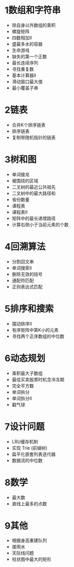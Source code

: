 ﻿# 1数组和字符串

* 除自身以外数组的乘积
* 螺旋矩阵
* 四数相加II
* 盛最多水的容器
* 生命游戏
* 缺失的第一个正数
* 最长连续序列
* 寻找重复数
* 基本计算器II
* 滑动窗口最大值
* 最小覆盖子串

# 2链表

* 合并K个排序链表
* 排序链表
* 复制带随机指针的链表

# 3树和图

* 单词接龙
* 被围绕的区域
* 二叉树的最近公共祖先
* 二叉树中的最大路径和
* 省份数量
* 课程表
* 课程表II
* 矩阵中的最长递增路径
* 计算右侧小于当前元素的个数

# 4回溯算法

* 分割回文串
* 单词搜索II
* 删除无效的括号
* 通配符匹配
* 正则表达式匹配

# 5排序和搜索

* 摆动排序II
* 有序矩阵中第K小的元素
* 寻找两个正序数组的中位数

# 6动态规划

* 乘积最大子数组
* 最佳买卖股票时机含冷冻期
* 完全平方数
* 单词拆分
* 单词拆分II
* 戳气球

# 7设计问题

* LRU缓存机制
* 实现 Trie (前缀树)
* 扁平化嵌套列表迭代器
* 数据流的中位数

# 8数学

* 最大数
* 直线上最多的点数

# 9其他

* 根据身高重建队列
* 接雨水
* 天际线问题
* 柱状图中最大的矩形